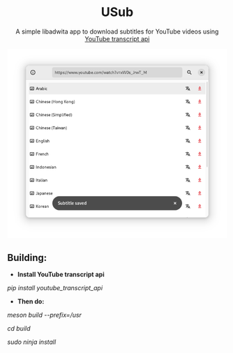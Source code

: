 <div align="center">
  <h1>USub</h1>
  A simple libadwita app to download subtitles for YouTube videos using<a href="https://github.com/jdepoix/youtube-transcript-api"> YouTube transcript api</a>
</div>

![Screenshot](screenshot.png)

## Building:

- **Install YouTube transcript api**

 <i>pip install youtube_transcript_api</i>

- **Then do:**

 <i>meson build --prefix=/usr</i>

 <i>cd build</i>

 <i>sudo ninja install</i>
